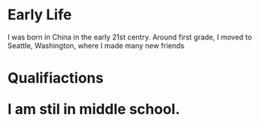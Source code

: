 <!DOCTYPE html>
<html>
<head>
<title>About Me</title>
</head>
<body>

<h1>Early Life</h1>
<p>I was born in China in the early 21st centry. Around first grade, I moved to Seattle, Washington, where I made many new friends</p>
<h1>Qualifiactions
<p>I am stil in middle school.

</body>
</html>
